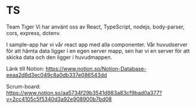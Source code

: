 # TS
Team Tiger
Vi har använt oss av React, TypeScript, nodejs, body-parser, cors, express, dotenv.

I sample-app har vi vår react app med alla componenter. Vår huvudserver för att hämta data ligger i en egen server mapp, sen har vi en server för att skicka data och den ligger i huvudmappen.

Länk till Notion: https://www.notion.so/Notion-Database-eeaa2d8d3ec049c8a0db337e086543dd

Scrum-board: https://www.notion.so/aa5734f29b3541d983a83cf9bad0a377?v=2cc4105c5f5340d3a92e908900b7bd08
